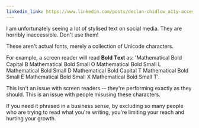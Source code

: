 ```yaml
---
linkedin_link: https://www.linkedin.com/posts/declan-chidlow_a11y-accessibility-inclusivedesign-activity-7341274771084427269-la8J
---
```


I am unfortunately seeing a lot of stylised text on social media. They are horribly inaccessible. Don't use them!

These aren't actual fonts, merely a collection of Unicode characters.

For example, a screen reader will read 𝐁𝐨𝐥𝐝 𝐓𝐞𝐱𝐭 as: 'Mathematical Bold Capital B Mathematical Bold Small O Mathematical Bold Small L Mathematical Bold Small D Mathematical Bold Capital T Mathematical Bold Small E Mathematical Bold Small X Mathematical Bold Small T'.

This isn't an issue with screen readers -- they're performing exactly as they should. This is an issue with people misusing these characters.

If you need it phrased in a business sense, by excluding so many people who are trying to read what you're writing, you're limiting your reach and hurting your growth.
